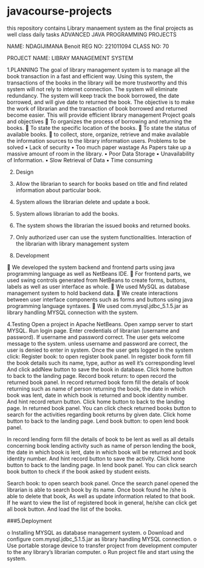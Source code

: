 # javacourse-projects
this repository contains Library manaement system as the final projects as well class daily tasks
ADVANCED JAVA PROGRAMMING PROJECTS





NAME: NDAGIJIMANA Benoit
REG NO: 221011094
CLASS NO: 70

PROJECT NAME: LIBRAY MANAGEMENT SYSTEM





1.PLANNING 
The goal of library management system is to manage all the book transaction in a fast and efficient way. Using this system, the transactions of the books in the library will be more trustworthy and this system will not rely to internet connection. The system will eliminate redundancy. The system will keep track the book borrowed, the date borrowed, and will give date to returned the book. The objective is to make the work of librarian and the transaction of book borrowed and returned become easier. This will provide efficient library management
Project goals and objectives
	To organizes the process of borrowing and returning the books.
	To state the specific location of the books.
	To state the status of available books.
	to collect, store, organize, retrieve and make available the information sources to the library information users.
 Problems to be solved
•	Lack of security
•	Too much paper wastage As Papers take up a massive amount of room in the library.
•	Poor Data Storage
•	Unavailability of Information.
•	Slow Retrieval of Data
•	Time consuming

2. Design

1.	Allow the librarian to search for books based on title and find related information about particular book.
2.	System allows the librarian delete and update a book.
3.	System allows librarian to add the books.
4.	The system shows the librarian the issued books and returned books.
5.	Only authorized user can use the system functionalities.
      Interaction of the librarian with library management system
 





3. Development

	We developed the system backend and frontend parts using java programming language as well as NetBeans IDE.
	For frontend parts, we used swing controls generated from NetBeans to create forms, buttons, labels as well as user interface as whole.
	We used MySQL as database management system to hold backend data.
	We create interactions between user interface components such as forms and buttons using java programming language syntaxes.
	We used com.mysql.jdbc_5.1.5.jar as library handling MYSQL connection with the system.

4.Testing 
Open a project in Apache NetBeans.
Open xampp server to start MYSQL.
Run login page.
Enter credentials of librarian (username and password).
If username and password correct. The user gets welcome message to the system.
unless username and password are correct, the user is denied to enter in system.
Once the user gets logged in the system click:
Register book: to open register book panel.
In register book form fill the book details such its name, type, author as well it’s corresponding level
And click addNew button to save the book in database.
Click home button to back to the landing page.
Record book return: to open record the returned book panel.
In record returned book form fill the details of book returning such as name of person returning the book, the date in which book was lent, date in which book is returned and book identity number.
And hint record return button.
Click home button to back to the landing page.
In returned book panel. You can click check returned books button to search for the activities regarding book returns by given date.
Click home button to back to the landing page.
Lend book button: to open lend book panel.

In record lending form fill the details of book to be lent as well as all details concerning book lending activity such as name of person lending the book, the date in which book is lent, date in which book will be returned and book identity number.
And hint record button to save the activity.
Click home button to back to the landing page.
In lend book panel. You can click search book button to check if the book asked by student exists.

Search book: to open search book panel.
Once the search panel opened the librarian is able to search book by its name.
Once book found he /she is able to delete that book,
As well as update information related to that book.
If he want to view the list of registered book in general, he/she can click get all book button. And load the list of the books.

###5.Deployment 

o	Installing MYSQL as database management system.
o	Download and configure com.mysql.jdbc_5.1.5.jar as library handling MYSQL connection.
o	Use portable storage device to transfer project from development computer to the any library’s librarian computer.
o	Run project file and start using the system.



